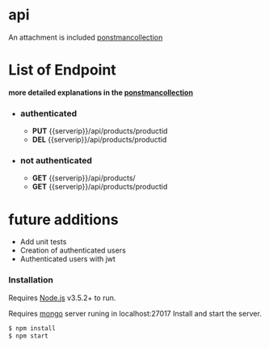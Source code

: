 # api

An attachment is included [ponstmancollection](./api.postman_collection.json) 

# List of Endpoint
 **more detailed explanations in the [ponstmancollection](./api.postman_collection.json)**
 - ### authenticated
    - **PUT** {{serverip}}/api/products/productid
    - **DEL** {{serverip}}/api/products/productid 
 - ### not authenticated
    - **GET** {{serverip}}/api/products/    
    - **GET** {{serverip}}/api/products/productid
    
# future additions
  - Add unit tests
  - Creation of authenticated users
  - Authenticated users with jwt
### Installation
Requires [Node.js](https://nodejs.org/) v3.5.2+ to run.

Requires [mongo](https://docs.mongodb.com/manual/administration/install-community/) server runing in localhost:27017
Install and start the server.

```sh
$ npm install 
$ npm start
```